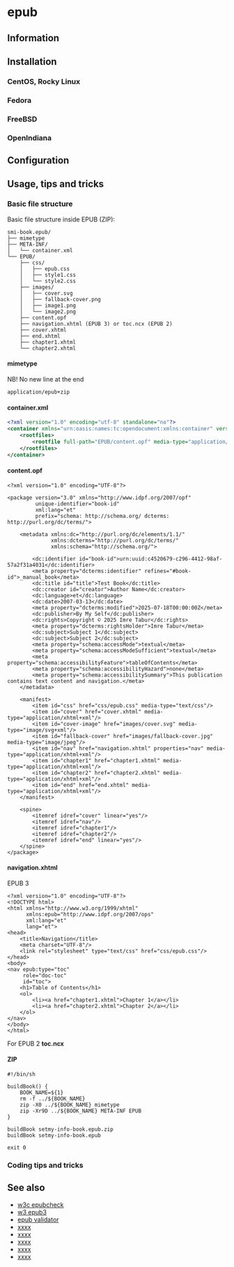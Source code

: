 # epub

## Information

## Installation

### CentOS, Rocky Linux

### Fedora

### FreeBSD

### OpenIndiana

## Configuration

## Usage, tips and tricks

### Basic file structure

Basic file structure inside EPUB (ZIP):

```
smi-book.epub/
├── mimetype
├── META-INF/
│   └── container.xml
└── EPUB/
    ├── css/
    │   ├── epub.css
    │   ├── style1.css
    │   └── style2.css
    ├── images/
    │   ├── cover.svg
    │   ├── fallback-cover.png
    │   ├── image1.png
    │   └── image2.png
    ├── content.opf
    ├── navigation.xhtml (EPUB 3) or toc.ncx (EPUB 2)
    ├── cover.xhtml
    ├── end.xhtml
    ├── chapter1.xhtml
    └── chapter2.xhtml
```

#### mimetype

NB! No new line at the end

```
application/epub+zip
```

#### container.xml

```xml
<?xml version="1.0" encoding="utf-8" standalone="no"?>
<container xmlns="urn:oasis:names:tc:opendocument:xmlns:container" version="1.0">
    <rootfiles>
        <rootfile full-path="EPUB/content.opf" media-type="application/oebps-package+xml"/>
    </rootfiles>
</container>
```

#### content.opf

```
<?xml version="1.0" encoding="UTF-8"?>

<package version="3.0" xmlns="http://www.idpf.org/2007/opf"
         unique-identifier="book-id"
         xml:lang="et"
         prefix="schema: http://schema.org/ dcterms: http://purl.org/dc/terms/">

    <metadata xmlns:dc="http://purl.org/dc/elements/1.1/"
              xmlns:dcterms="http://purl.org/dc/terms/"
              xmlns:schema="http://schema.org/">

        <dc:identifier id="book-id">urn:uuid:c4520679-c296-4412-98af-57a2f31a4031</dc:identifier>
        <meta property="dcterms:identifier" refines="#book-id">_manual_book</meta>
        <dc:title id="title">Test Book</dc:title>
        <dc:creator id="creator">Author Name</dc:creator>
        <dc:language>et</dc:language>
        <dc:date>2007-03-13</dc:date>
        <meta property="dcterms:modified">2025-07-18T00:00:00Z</meta>
        <dc:publisher>By My Self</dc:publisher>
        <dc:rights>Copyright © 2025 Imre Tabur</dc:rights>
        <meta property="dcterms:rightsHolder">Imre Tabur</meta>
        <dc:subject>Subject 1</dc:subject>
        <dc:subject>Subject 2</dc:subject>
        <meta property="schema:accessMode">textual</meta>
        <meta property="schema:accessModeSufficient">textual</meta>
        <meta property="schema:accessibilityFeature">tableOfContents</meta>
        <meta property="schema:accessibilityHazard">none</meta>
        <meta property="schema:accessibilitySummary">This publication contains text content and navigation.</meta>
    </metadata>

    <manifest>
        <item id="css" href="css/epub.css" media-type="text/css"/>
        <item id="cover" href="cover.xhtml" media-type="application/xhtml+xml"/>
        <item id="cover-image" href="images/cover.svg" media-type="image/svg+xml"/>
        <item id="fallback-cover" href="images/fallback-cover.jpg" media-type="image/jpeg"/>
        <item id="nav" href="navigation.xhtml" properties="nav" media-type="application/xhtml+xml"/>
        <item id="chapter1" href="chapter1.xhtml" media-type="application/xhtml+xml"/>
        <item id="chapter2" href="chapter2.xhtml" media-type="application/xhtml+xml"/>
        <item id="end" href="end.xhtml" media-type="application/xhtml+xml"/>
    </manifest>

    <spine>
        <itemref idref="cover" linear="yes"/>
        <itemref idref="nav"/>
        <itemref idref="chapter1"/>
        <itemref idref="chapter2"/>
        <itemref idref="end" linear="yes"/>
    </spine>
</package>
```

#### navigation.xhtml

EPUB 3

```
<?xml version="1.0" encoding="UTF-8"?>
<!DOCTYPE html>
<html xmlns="http://www.w3.org/1999/xhtml"
      xmlns:epub="http://www.idpf.org/2007/ops"
      xml:lang="et"
      lang="et">
<head>
    <title>Navigation</title>
    <meta charset="UTF-8"/>
    <link rel="stylesheet" type="text/css" href="css/epub.css"/>
</head>
<body>
<nav epub:type="toc"
     role="doc-toc"
     id="toc">
    <h1>Table of Contents</h1>
    <ol>
        <li><a href="chapter1.xhtml">Chapter 1</a></li>
        <li><a href="chapter2.xhtml">Chapter 2</a></li>
    </ol>
</nav>
</body>
</html>
```

For EPUB 2 **toc.ncx**

#### ZIP

```
#!/bin/sh

buildBook() {
    BOOK_NAME=${1}
    rm -f ../${BOOK_NAME}
    zip -X0 ../${BOOK_NAME} mimetype
    zip -Xr9D ../${BOOK_NAME} META-INF EPUB
}

buildBook setmy-info-book.epub.zip
buildBook setmy-info-book.epub

exit 0
```

### Coding tips and tricks

## See also

* [w3c epubcheck](https://github.com/w3c/epubcheck)
* [w3 epub3](https://www.w3.org/publishing/epub3/)
* [epub validator](https://www.bookery.app/epub_validation)
* [xxxx](https://xxxxxx)
* [xxxx](https://xxxxxx)
* [xxxx](https://xxxxxx)
* [xxxx](https://xxxxxx)
* [xxxx](https://xxxxxx)

